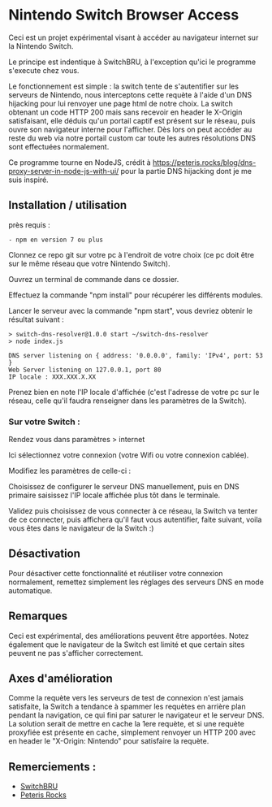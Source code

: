 # Nintendo Switch Browser Access
Ceci est un projet expérimental visant à accéder au navigateur internet sur la Nintendo Switch. 

Le principe est indentique à SwitchBRU, à l'exception qu'ici le programme s'execute chez vous.

Le fonctionnement est simple : la switch tente de s'autentifier sur les serveurs de Nintendo, nous interceptons cette requète à l'aide d'un DNS hijacking pour lui renvoyer une page html de notre choix. La switch obtenant un code HTTP 200 mais sans recevoir en header le X-Origin satisfaisant, elle déduis qu'un portail captif est présent sur le réseau, puis ouvre son navigateur interne pour l'afficher. Dès lors on peut accéder au reste du web via notre portail custom car toute les autres résolutions DNS sont effectuées normalement.

Ce programme tourne en NodeJS, crédit à https://peteris.rocks/blog/dns-proxy-server-in-node-js-with-ui/ pour la partie DNS hijacking dont je me suis inspiré.

## Installation / utilisation

près requis :

    - npm en version 7 ou plus

Clonnez ce repo git sur votre pc à l'endroit de votre choix (ce pc doit être sur le même réseau que votre Nintendo Switch).

Ouvrez un terminal de commande dans ce dossier.

Effectuez la commande "npm install" pour récupérer les différents modules.

Lancer le serveur avec la commande "npm start", vous devriez obtenir le résultat suivant :

```
> switch-dns-resolver@1.0.0 start ~/switch-dns-resolver
> node index.js

DNS server listening on { address: '0.0.0.0', family: 'IPv4', port: 53 }
Web Server listening on 127.0.0.1, port 80
IP locale : XXX.XXX.X.XX
```

Prenez bien en note l'IP locale d'affichée (c'est l'adresse de votre pc sur le réseau, celle qu'il faudra renseigner dans les paramètres de la Switch).

### Sur votre Switch :

Rendez vous dans paramètres > internet

Ici sélectionnez votre connexion (votre Wifi ou votre connexion cablée).

Modifiez les paramètres de celle-ci :

Choisissez de configurer le serveur DNS manuellement, puis en DNS primaire saisissez l'IP locale affichée plus tôt dans le terminale.

Validez puis choisissez de vous connecter à ce réseau, la Switch va tenter de ce connecter, puis affichera qu'il faut vous autentifier, faite suivant, voila vous êtes dans le navigateur de la Switch :)

## Désactivation

Pour désactiver cette fonctionnalité et réutiliser votre connexion normalement, remettez simplement les réglages des serveurs DNS en mode automatique.

## Remarques

Ceci est expérimental, des améliorations peuvent être apportées. Notez également que le navigateur de la Switch est limité et que certain sites peuvent ne pas s'afficher correctement.

## Axes d'amélioration

Comme la requète vers les serveurs de test de connexion n'est jamais satisfaite, la Switch a tendance à spammer les requètes en arrière plan pendant la navigation, ce qui fini par saturer le navigateur et le serveur DNS. La solution serait de mettre en cache la 1ere requète, et si une requète proxyfiée est présente en cache, simplement renvoyer un HTTP 200 avec en header le "X-Origin: Nintendo" pour satisfaire la requète.

## Remerciements :

- [SwitchBRU](https://www.switchbru.com/dns/)
 - [Peteris Rocks](https://peteris.rocks/blog/)